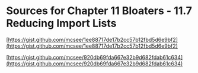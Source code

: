 # Sources for Chapter 11 Bloaters - 11.7 Reducing Import Lists


[https://gist.github.com/mcsee/1ee88717de17b2cc57b12fbd5d6e9bf2](https://gist.github.com/mcsee/1ee88717de17b2cc57b12fbd5d6e9bf2)

[https://gist.github.com/mcsee/920db69fda667e32b9d682fdab61c634](https://gist.github.com/mcsee/920db69fda667e32b9d682fdab61c634)